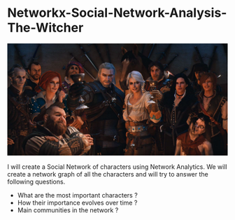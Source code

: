 # Networkx-Social-Network-Analysis-The-Witcher

![alt text](https://github.com/rog-SARTHAK/Networkx-Social-Network-Analysis-The-Witcher/blob/main/Media/The%20Witcher%20Family.jpeg)


I will create a Social Network of characters using Network Analytics. We will create a network graph of all the characters and will try to answer the following questions.
- What are the most important characters ?
- How their importance evolves over time ?
- Main communities in the network ?
